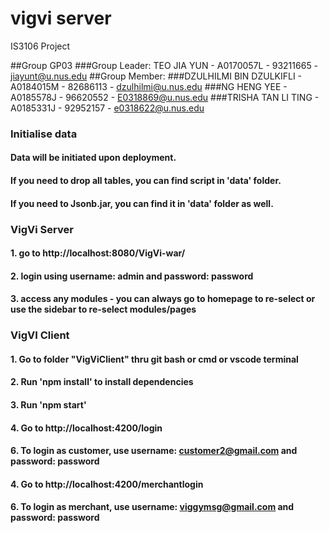 # vigvi server
IS3106 Project

##Group GP03
###Group Leader: TEO JIA YUN - A0170057L - 93211665 - jiayunt@u.nus.edu
##Group Member: 
###DZULHILMI BIN DZULKIFLI - A0184015M - 82686113 - dzulhilmi@u.nus.edu
###NG HENG YEE - A0185578J - 96620552 - E0318869@u.nus.edu
###TRISHA TAN LI TING - A0185331J - 92952157 - e0318622@u.nus.edu

### Initialise data
#### Data will be initiated upon deployment.
#### If you need to drop all tables, you can find script in 'data' folder.
#### If you need to Jsonb.jar, you can find it in 'data' folder as well. 

### VigVi Server
#### 1. go to http://localhost:8080/VigVi-war/
#### 2. login using username: admin and password: password
#### 3. access any modules - you can always go to homepage to re-select or use the sidebar to re-select modules/pages

### VigVI Client
#### 1. Go to folder "VigViClient" thru git bash or cmd or vscode terminal
#### 2. Run 'npm install' to install dependencies
#### 3. Run 'npm start'
#### 4. Go to http://localhost:4200/login
#### 6. To login as customer, use username: customer2@gmail.com and password: password
#### 4. Go to http://localhost:4200/merchantlogin
#### 6. To login as merchant, use username: viggymsg@gmail.com and password: password




